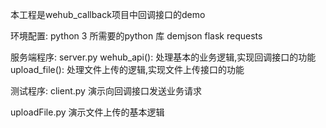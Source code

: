 

本工程是wehub_callback项目中回调接口的demo

环境配置:
  python 3
所需要的python 库
  demjson
  flask
  requests

服务端程序: server.py
	wehub_api(): 处理基本的业务逻辑,实现回调接口的功能
	upload_file(): 处理文件上传的逻辑,实现文件上传接口的功能

测试程序:
  client.py 
  	演示向回调接口发送业务请求
  
  uploadFile.py 
    演示文件上传的基本逻辑
